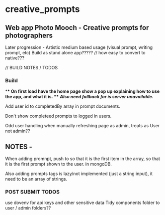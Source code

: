# creative_prompts

## Web app Photo Mooch - Creative prompts for photographers

Later progression - Artistic medium based usage (visual prompt, writing prompt, etc)
Build as stand alone app????? // how easy to convert to native???

// BUILD NOTES / TODOS

### Build

\***\* On first load have the home page show a pop up explaining how to use the app, and what it is. \*\***
**_Also need fallback for is server unavailable._**

Add user id to completedBy array in prompt documents.

Don't show completeed prompts to logged in users.

Odd user handling when manually refreshing page as admin, treats as User not admin??

## NOTES -

When adding promnpt, push to so that it is the first item in the array, so that it is the first prompt shown to the user. in mongoDB.

Also adding prompts tags is lazy/not implemented (just a string input), it need to be an array of strings.

### POST SUBMIT TODOS

use dovenv for api keys and other sensitive data
Tidy components folder to user / admin folders??
